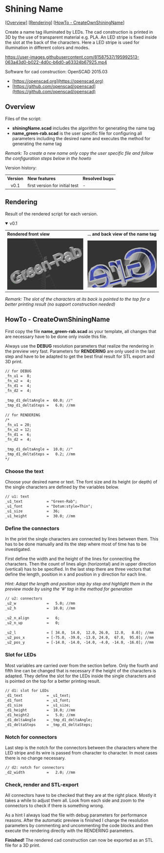 # Shining Name #

[[Overview](#overview)] [[Rendering](#rendering)] [[HowTo - CreateOwnShiningName](#howToCreateOwnShiningName)]

Create a name tag illuminated by LEDs. The cad construction is printed in 3D by the use of transparent material e.g. PLA. An LED stripe is fixed inside the slot at the back of the characters. Here a LED stripe is used for illumination in different colors and modes.

https://user-images.githubusercontent.com/81587537/195992513-063a43d0-b022-4d0c-b6d0-a63324b67925.mp4

Software for cad construction: OpenSCAD 2015.03
- [https://openscad.org](https://openscad.org)
- [https://github.com/openscad/openscad](https://github.com/openscad/openscad)

<a name="overview"></a>
## Overview ##

Files of the script:

- __shiningName.scad__ includes the algorithm for generating the name tag
- __name_green-rab.scad__ is the user specific file for configuring all parameters including the desired name and executes the method for generating the name tag

_Remark: To create a new name only copy the user specific file and follow the configuration steps below in the howto_

Version history:

<table>
	<tr>
		<th align="center">Version</th>
		<th align="left">New features</th>
		<th align="left">Resolved bugs</th>
	</tr>
	<tr></tr>
	<tr>
		<td align="center">v0.1</td>
		<td align="left">first version for initial test</td>
		<td align="left">-</td>
	</tr>
</table>

<a name="rendering"></a>
## Rendering

Result of the rendered script for each version.

<details open>
<summary>v0.1</summary>
<table>
	<tr>
		<th align="left">Rendered front view</th>
		<th align="left">... and back view of the name tag</th>
	</tr>
	<tr></tr>
	<tr>
		<td><img src="pictures/shiningName_green-rab_front_v0-1.png"></td>
		<td><img src="pictures/shiningName_green-rab_back_v0-1.png"></td>
	</tr>
</table>
</details>

_Remark: The slot of the characters at its back is pointed to the top for a better printing result (no support construction needed)_

<a name="howToCreateOwnShiningName"></a>
## HowTo - CreateOwnShiningName ##

First copy the file __name_green-rab.scad__ as your template, all changes that are necessary have to be done only inside this file.

Always use the **DEBUG** resolution parameters that realize the rendering in the preview very fast. Parameters for **RENDERING** are only used in the last step and have to be adapted to get the best final result for STL export and 3D print.

```
// for DEBUG
_fn_u1 =  8;
_fn_u2 =  4;
_fn_d1 =  4;
_fn_d2 =  4;

_tmp_d1_deltaAngle =  60.0; //°
_tmp_d1_deltaSteps =   6.0; //mm

// for RENDERING
/*
_fn_u1 = 20;
_fn_u2 = 12;
_fn_d1 =  6;
_fn_d2 =  4;

_tmp_d1_deltaAngle =  10.0; //°
_tmp_d1_deltaSteps =   0.2; //mm
*/
```

### Choose the text ###

Choose your desired name or text. The font size and its height (or depth) of the single characters are defined by the variables below.

```
// u1: text
_u1_text           = "Green-Rab";
_u1_font           = "Dotum:style=Thin";
_u1_size           =  36;
_u1_height         =  30.0; //mm
```

### Define the connectors ###

In the print the single characters are connected by lines between them. This has to be done manually and its the step where most of time has to be investigated.

First define the width and the height of the lines for connecting the characters. Then the count of lines align (horizontal) and in upper direction (vertical) has to be specified. In the last step there are three vectors that define the length, position in x and position in y direction for each line.

_Hint: Adapt the length and position step by step and highlight them in the preview mode by using the '#' tag in the method for generation_

```
// u2: connectors
_u2_w              =   5.0; //mm
_u2_h              =  10.0; //mm

_u2_n_align        =   6;
_u2_n_up           =   0;

_u2_l              = [ 34.0,  14.0,  12.0, 26.0,  12.0,   8.0]; //mm
_u2_pos_x          = [-75.0, -39.0, -13.0, 24.0,  67.0,  95.0]; //mm
_u2_pos_y          = [-14.0, -14.0, -14.0, -4.0, -14.0, -16.0]; //mm
```

### Slot for LEDs ###

Most variables are carried over from the section before. Only the fourth and fifth line can be changed that is necessary if the height of the characters is adapted. They define the slot for the LEDs inside the single characters and is pointed on the top for a better printing result.

```
// d1: slot for LEDs
_d1_text           = _u1_text;
_d1_font           = _u1_font;
_d1_size           = _u1_size;
_d1_height         =  18.0; //mm
_d1_height2        =   5.0; //mm
_d1_deltaAngle     = _tmp_d1_deltaAngle;
_d1_deltaSteps     = _tmp_d1_deltaSteps;
```

### Notch for connectors ###

Last step is the notch for the connectors between the characters where the LED stripe and its wire is passed from character to character. In most cases there is no change necessary.

```
// d2: notch for connectors
_d2_width          =   2.0; //mm
```

### Check, render and STL-export ###

All connectors have to be checked that they are at the right place. Mostly it takes a while to adjust them all. Look from each side and zoom to the connectors to check if there is something wrong.

As a hint I always load the file with debug parameters for performance reasons. After the automatic preview is finished I change the resolution parameters by commenting and uncommenting the code blocks and then execute the rendering directly with the RENDERING parameters.

**Finished!** The rendered cad construction can now be exported as an STL file for a 3D print. 
